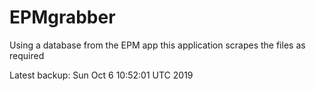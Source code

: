 # EPMgrabber
Using a database from the EPM app this application scrapes the files as required


Latest backup: Sun Oct 6 10:52:01 UTC 2019

